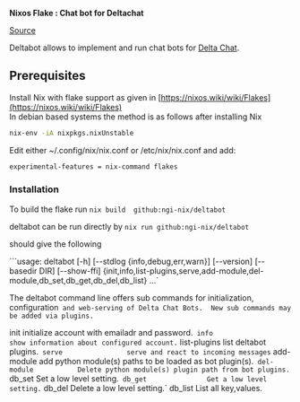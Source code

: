 **Nixos Flake :  Chat bot for Deltachat**

[Source](https://github.com/deltachat-bot/deltabot)

Deltabot allows to implement and run chat bots for [Delta Chat](https://delta.chat/en/).
    
## Prerequisites    
Install Nix with flake support as given in [https://nixos.wiki/wiki/Flakes](https://nixos.wiki/wiki/Flakes)    
In debian based systems the method is as follows after installing Nix    
  ```sh    
  nix-env -iA nixpkgs.nixUnstable    
  ```
Edit either ~/.config/nix/nix.conf or /etc/nix/nix.conf and add:    
  ```sh    
  experimental-features = nix-command flakes                           
  ```


### Installation    
To build the flake run
`nix build  github:ngi-nix/deltabot`

deltabot can be run directly by 
`nix run github:ngi-nix/deltabot`

should give the following 

  ```usage: deltabot [-h] [--stdlog {info,debug,err,warn}] [--version] [--basedir DIR] [--show-ffi] {init,info,list-plugins,serve,add-module,del-  module,db_set,db_get,db_del,db_list} ...`

  The deltabot command line offers sub commands for initialization, configuration`
  and web-serving of Delta Chat Bots.  New sub commands may be added via plugins.`

  init                 initialize account with emailadr and password.`
  info                 show information about configured account.`
  list-plugins         list deltabot plugins.`
  serve                serve and react to incoming messages`
  add-module           add python module(s) paths to be loaded as bot plugin(s).`
  del-module           Delete python module(s) plugin path from bot plugins.`
  db_set               Set a low level setting.`
  db_get               Get a low level setting.`
  db_del               Delete a low level setting.`
  db_list              List all key,values.
   ```
